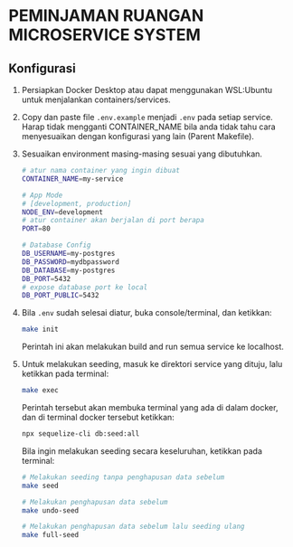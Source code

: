 # PEMINJAMAN RUANGAN MICROSERVICE SYSTEM

## Konfigurasi

1.  Persiapkan Docker Desktop atau dapat menggunakan WSL:Ubuntu untuk menjalankan containers/services.

2.  Copy dan paste file `.env.example` menjadi `.env` pada setiap service. Harap tidak mengganti CONTAINER_NAME bila anda tidak tahu cara menyesuaikan dengan konfigurasi yang lain (Parent Makefile).

3.  Sesuaikan environment masing-masing sesuai yang dibutuhkan.

    ```sh
    # atur nama container yang ingin dibuat
    CONTAINER_NAME=my-service

    # App Mode
    # [development, production]
    NODE_ENV=development
    # atur container akan berjalan di port berapa
    PORT=80

    # Database Config
    DB_USERNAME=my-postgres
    DB_PASSWORD=mydbpassword
    DB_DATABASE=my-postgres
    DB_PORT=5432
    # expose database port ke local
    DB_PORT_PUBLIC=5432
    ```

4.  Bila `.env` sudah selesai diatur, buka console/terminal, dan ketikkan:

    ```sh
    make init
    ```

    Perintah ini akan melakukan build and run semua service ke localhost.

5.  Untuk melakukan seeding, masuk ke direktori service yang dituju, lalu ketikkan pada terminal:

    ```sh
    make exec
    ```

    Perintah tersebut akan membuka terminal yang ada di dalam docker, dan di terminal docker tersebut ketikkan:

    ```sh
    npx sequelize-cli db:seed:all
    ```

    Bila ingin melakukan seeding secara keseluruhan, ketikkan pada terminal:

    ```sh
    # Melakukan seeding tanpa penghapusan data sebelum
    make seed

    # Melakukan penghapusan data sebelum
    make undo-seed

    # Melakukan penghapusan data sebelum lalu seeding ulang
    make full-seed
    ```
